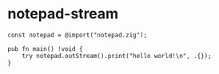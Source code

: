 # notepad-stream
```zig
const notepad = @import("notepad.zig");

pub fn main() !void {
    try notepad.outStream().print("hello world!\n", .{});
}
```
